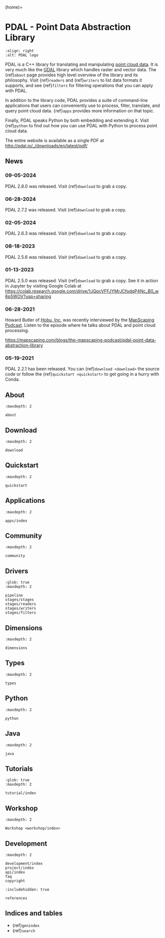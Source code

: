 (home)=

# PDAL - Point Data Abstraction Library

```{image} ./_static/pdal_logo.png
:align: right
:alt: PDAL logo
```

PDAL is a C++ library for translating and manipulating [point cloud
data][point cloud data].  It is very much like the [GDAL] library which handles raster and
vector data.  The {ref}`about` page provides high level overview of the library
and its philosophy. Visit {ref}`readers` and {ref}`writers` to list data
formats it supports, and see {ref}`filters` for filtering operations that you
can apply with PDAL.

In addition to the library code, PDAL provides a suite of command-line
applications that users can conveniently use to process, filter, translate, and
query point cloud data.  {ref}`apps` provides more information on that topic.

Finally, PDAL speaks Python by both embedding and extending it. Visit
{ref}`python` to find out how you can use PDAL with Python to process point
cloud data.

The entire website is available as a single PDF at <http://pdal.io/_/downloads/en/latest/pdf/>

## News

### **09-05-2024**

PDAL 2.8.0 was released. Visit {ref}`download` to grab a copy.

### **06-28-2024**

PDAL 2.7.2 was released. Visit {ref}`download` to grab a copy.

### **02-05-2024**

PDAL 2.6.3 was released. Visit {ref}`download` to grab a copy.

### **08-18-2023**

PDAL 2.5.6 was released. Visit {ref}`download` to grab a copy.

### **01-13-2023**

PDAL 2.5.0 was released. Visit {ref}`download` to grab a copy. See it in
action in Jupyter by visiting Google Colab at <https://colab.research.google.com/drive/1JQpcVFFJYMrJCfodqP4Nc_B0_w6p5WOV?usp=sharing>

### **06-28-2021**

Howard Butler of [Hobu, Inc.](https://hobu.co) was recently interviewed by the
[MapScaping Podcast](https://mapscaping.com). Listen to the episode where he
talks about PDAL and point cloud processing.

<https://mapscaping.com/blogs/the-mapscaping-podcast/pdal-point-data-abstraction-library>

### **05-19-2021**

PDAL 2.2.1 has been released. You can {ref}`download <download>` the source
code or follow the {ref}`quickstart <quickstart>` to get going in a
hurry with Conda.

## About

```{toctree}
:maxdepth: 2

about
```

## Download

```{toctree}
:maxdepth: 2

download
```

## Quickstart

```{toctree}
:maxdepth: 2

quickstart
```

## Applications

```{toctree}
:maxdepth: 2

apps/index
```

## Community

```{toctree}
:maxdepth: 2

community
```

## Drivers

```{toctree}
:glob: true
:maxdepth: 2

pipeline
stages/stages
stages/readers
stages/writers
stages/filters
```

## Dimensions

```{toctree}
:maxdepth: 2

dimensions
```

## Types

```{toctree}
:maxdepth: 2

types
```

## Python

```{toctree}
:maxdepth: 2

python
```

## Java

```{toctree}
:maxdepth: 2

java
```

## Tutorials

```{toctree}
:glob: true
:maxdepth: 2

tutorial/index
```

## Workshop

```{toctree}
:maxdepth: 2

Workshop <workshop/index>
```

## Development

```{toctree}
:maxdepth: 2

development/index
project/index
api/index
faq
copyright
```

```{toctree}
:includehidden: true

references
```

## Indices and tables

- {ref}`genindex`
- {ref}`search`

[brad chambers]: http://github.com/chambbj
[bsd]: http://www.opensource.org/licenses/bsd-license.php
[gdal]: http://www.gdal.org
[howard butler]: http://github.com/hobu
[lidar]: http://en.wikipedia.org/wiki/LIDAR
[point cloud data]: http://en.wikipedia.org/wiki/Point_cloud
